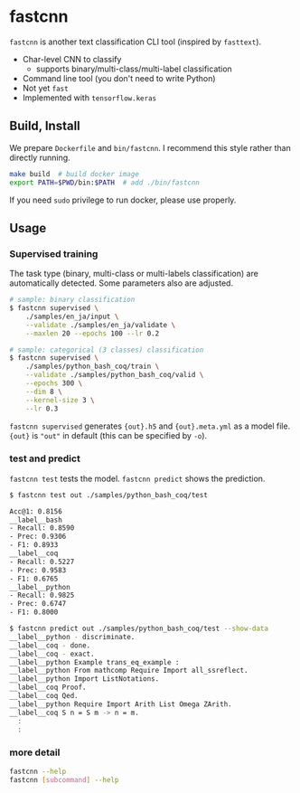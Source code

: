 # fastcnn

`fastcnn` is another text classification CLI tool (inspired by `fasttext`).

- Char-level CNN to classify
    - supports binary/multi-class/multi-label classification
- Command line tool (you don't need to write Python)
- Not yet `fast`
- Implemented with `tensorflow.keras`

## Build, Install

We prepare `Dockerfile` and `bin/fastcnn`.
I recommend this style rather than directly running.

```bash
make build  # build docker image
export PATH=$PWD/bin:$PATH  # add ./bin/fastcnn
```

If you need `sudo` privilege to run docker, please use properly.

## Usage

### Supervised training

The task type (binary, multi-class or multi-labels classification) are automatically detected. Some parameters also are adjusted.

```bash
# sample: binary classification
$ fastcnn supervised \
    ./samples/en_ja/input \
    --validate ./samples/en_ja/validate \
    --maxlen 20 --epochs 100 --lr 0.2

# sample: categorical (3 classes) classification
$ fastcnn supervised \
    ./samples/python_bash_coq/train \
    --validate ./samples/python_bash_coq/valid \
    --epochs 300 \
    --dim 8 \
    --kernel-size 3 \
    --lr 0.3
```

`fastcnn supervised` generates `{out}.h5` and `{out}.meta.yml` as a model file.
`{out}` is `"out"` in default (this can be specified by `-o`).

### test and predict

`fastcnn test` tests the model.
`fastcnn predict` shows the prediction.

```bash
$ fastcnn test out ./samples/python_bash_coq/test

Acc@1: 0.8156
__label__bash
- Recall: 0.8590
- Prec: 0.9306
- F1: 0.8933
__label__coq
- Recall: 0.5227
- Prec: 0.9583
- F1: 0.6765
__label__python
- Recall: 0.9825
- Prec: 0.6747
- F1: 0.8000

$ fastcnn predict out ./samples/python_bash_coq/test --show-data
__label__python - discriminate.
__label__coq - done.
__label__coq - exact.
__label__python Example trans_eq_example :
__label__python From mathcomp Require Import all_ssreflect.
__label__python Import ListNotations.
__label__coq Proof.
__label__coq Qed.
__label__python Require Import Arith List Omega ZArith.
__label__coq S n = S m -> n = m.
  :
  :
```

### more detail

```bash
fastcnn --help
fastcnn [subcommand] --help
```
